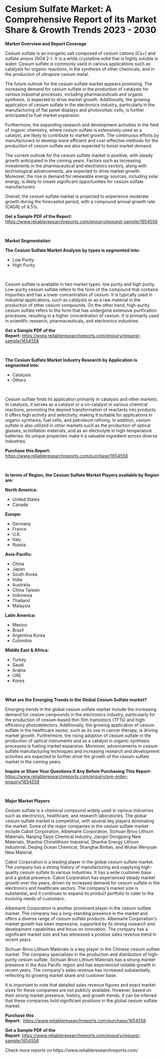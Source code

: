 <p><h1>Cesium Sulfate Market: A Comprehensive Report of its Market Share & Growth Trends 2023 - 2030</h1></p><p><strong>Market Overview and Report Coverage</strong></p>
<p><p>Cesium sulfate is an inorganic salt composed of cesium cations (Cs+) and sulfate anions (SO4 2-). It is a white crystalline solid that is highly soluble in water. Cesium sulfate is commonly used in various applications such as catalysts for organic reactions, in the synthesis of other chemicals, and in the production of ultrapure cesium metal.</p><p>The future outlook for the cesium sulfate market appears promising. The increasing demand for cesium sulfate in the production of catalysts for various industrial processes, including pharmaceuticals and organic synthesis, is expected to drive market growth. Additionally, the growing application of cesium sulfate in the electronics industry, particularly in the manufacturing of flat panel displays and photovoltaic cells, is further anticipated to fuel market expansion.</p><p>Furthermore, the expanding research and development activities in the field of organic chemistry, where cesium sulfate is extensively used as a catalyst, are likely to contribute to market growth. The continuous efforts by manufacturers to develop more efficient and cost-effective methods for the production of cesium sulfate are also expected to boost market demand.</p><p>The current outlook for the cesium sulfate market is positive, with steady growth anticipated in the coming years. Factors such as increasing investments in the pharmaceutical and electronics sectors, along with technological advancements, are expected to drive market growth. Moreover, the rise in demand for renewable energy sources, including solar energy, is likely to create significant opportunities for cesium sulfate manufacturers.</p><p>Overall, the cesium sulfate market is projected to experience moderate growth during the forecasted period, with a compound annual growth rate (CAGR) of 4.5%.</p></p>
<p><strong>Get a Sample PDF of the Report:</strong> <a href="https://www.reliableresearchreports.com/enquiry/request-sample/1654558">https://www.reliableresearchreports.com/enquiry/request-sample/1654558</a></p>
<p>&nbsp;</p>
<p><strong>Market Segmentation</strong></p>
<p><strong>The Cesium Sulfate Market Analysis by types is segmented into:</strong></p>
<p><ul><li>Low Purity</li><li>High Purity</li></ul></p>
<p>&nbsp;</p>
<p><p>Cesium sulfate is available in two market types: low purity and high purity. Low-purity cesium sulfate refers to the form of the compound that contains impurities and has a lower concentration of cesium. It is typically used in industrial applications, such as catalysts or as a raw material in the production of other cesium compounds. On the other hand, high-purity cesium sulfate refers to the form that has undergone extensive purification processes, resulting in a higher concentration of cesium. It is primarily used in scientific research, pharmaceuticals, and electronics industries.</p></p>
<p><strong>Get a Sample PDF of the Report:</strong>&nbsp;<a href="https://www.reliableresearchreports.com/enquiry/request-sample/1654558">https://www.reliableresearchreports.com/enquiry/request-sample/1654558</a></p>
<p>&nbsp;</p>
<p><strong>The Cesium Sulfate Market Industry Research by Application is segmented into:</strong></p>
<p><ul><li>Catalysis</li><li>Others</li></ul></p>
<p>&nbsp;</p>
<p><p>Cesium sulfate finds its application primarily in catalysis and other markets. In catalysis, it serves as a catalyst or a co-catalyst in various chemical reactions, promoting the desired transformation of reactants into products. It offers high activity and selectivity, making it suitable for applications in organic synthesis, fuel cells, and petroleum refining. In addition, cesium sulfate is also utilized in other markets such as the production of optical glasses, scintillation materials, and as an electrolyte in high-temperature batteries. Its unique properties make it a valuable ingredient across diverse industries.</p></p>
<p><strong>Purchase this Report:</strong>&nbsp; <a href="https://www.reliableresearchreports.com/purchase/1654558">https://www.reliableresearchreports.com/purchase/1654558</a></p>
<p>&nbsp;</p>
<p><strong>In terms of Region, the Cesium Sulfate Market Players available by Region are:</strong></p>
<p>
    <p> <strong> North America: </strong>
        <ul>
            <li>United States</li>
            <li>Canada</li>
        </ul>
        </p> 
    <p> <strong> Europe: </strong>
        <ul>
            <li>Germany</li>
            <li>France</li>
            <li>U.K.</li>
            <li>Italy</li>
            <li>Russia</li>
        </ul>
        </p> 
    <p> <strong> Asia-Pacific: </strong>
        <ul>
            <li>China</li>
            <li>Japan</li>
            <li>South Korea</li>
            <li>India</li>
            <li>Australia</li>
            <li>China Taiwan</li>
            <li>Indonesia</li>
            <li>Thailand</li>
            <li>Malaysia</li>
        </ul>
        </p> 
    <p> <strong> Latin America: </strong>
        <ul>
            <li>Mexico</li>
            <li>Brazil</li>
            <li>Argentina Korea</li>
            <li>Colombia</li>
        </ul>
        </p> 
    <p> <strong> Middle East & Africa: </strong>
        <ul>
            <li>Turkey</li>
            <li>Saudi</li>
            <li>Arabia</li>
            <li>UAE</li>
            <li>Korea</li>
        </ul>
    </p>
    </p>
<p>&nbsp;</p>
<p><strong>What are the Emerging Trends in the Global Cesium Sulfate market?</strong></p>
<p><p>Emerging trends in the global cesium sulfate market include the increasing demand for cesium compounds in the electronics industry, particularly for the production of cesium-based thin-film transistors (TFTs) and high-efficiency photodetectors. Additionally, the growing application of cesium sulfate in the healthcare sector, such as its use in cancer therapy, is driving market growth. Furthermore, the rising adoption of cesium sulfate in the production of optical instruments and as a catalyst in organic synthesis processes is fueling market expansion. Moreover, advancements in cesium sulfate manufacturing techniques and increasing research and development activities are expected to further drive the growth of the cesium sulfate market in the coming years.</p></p>
<p><strong>Inquire or Share Your Questions If Any Before Purchasing This Report</strong>- <a href="https://www.reliableresearchreports.com/enquiry/pre-order-enquiry/1654558">https://www.reliableresearchreports.com/enquiry/pre-order-enquiry/1654558</a></p>
<p>&nbsp;</p>
<p><strong>Major Market Players</strong></p>
<p><p>Cesium sulfate is a chemical compound widely used in various industries such as electronics, healthcare, and research laboratories. The global cesium sulfate market is competitive, with several key players dominating the market. Some of the major companies in the cesium sulfate market include Cabot Corporation, Albemarle Corporation, Sichuan Brivo Lithium Materials, Nanjing Taiye Chemical Industry, Jiangxi Dongpeng New Materials, Shanhai Chinalithium Industrial, Shanhai Energy Lithium Industrrial, Deqing Ocean Chemical, Shanghai Binlian, and Wuhai Wenyuan New Material.</p><p>Cabot Corporation is a leading player in the global cesium sulfate market. The company has a strong history of manufacturing and supplying high-quality cesium sulfate to various industries. It has a wide customer base and a global presence. Cabot Corporation has experienced steady market growth over the years, driven by increased demand for cesium sulfate in the electronics and healthcare sectors. The company's market size is substantial, and it continues to expand its product portfolio to cater to the evolving needs of customers.</p><p>Albemarle Corporation is another prominent player in the cesium sulfate market. The company has a long-standing presence in the market and offers a diverse range of cesium sulfate products. Albemarle Corporation's market growth has been impressive, supported by its strong research and development capabilities and focus on innovation. The company has a significant market size and has witnessed a positive sales revenue trend in recent years.</p><p>Sichuan Brivo Lithium Materials is a key player in the Chinese cesium sulfate market. The company specializes in the production and distribution of high-purity cesium sulfate. Sichuan Brivo Lithium Materials has a strong market presence in the Asia Pacific region and has experienced notable growth in recent years. The company's sales revenue has increased substantially, reflecting its growing market share and customer base.</p><p>It is important to note that detailed sales revenue figures and exact market sizes for these companies are not publicly available. However, based on their strong market presence, history, and growth trends, it can be inferred that these companies hold significant positions in the global cesium sulfate market.</p></p>
<p><strong>Purchase this Report:</strong>&nbsp;&nbsp;<a href="https://www.reliableresearchreports.com/purchase/1654558">https://www.reliableresearchreports.com/purchase/1654558</a></p>
<p></p>
<p><strong>Get a Sample PDF of the Report:</strong>&nbsp;<a href="https://www.reliableresearchreports.com/enquiry/request-sample/1654558">https://www.reliableresearchreports.com/enquiry/request-sample/1654558</a></p>
<p>Check more reports on https://www.reliableresearchreports.com/</p>